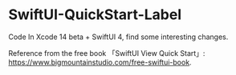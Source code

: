 # SwiftUI-QuickStart-Label
Code In Xcode 14 beta + SwiftUI 4, find some interesting changes.

Reference from the free book 「SwiftUI View Quick Start」: https://www.bigmountainstudio.com/free-swiftui-book. 
